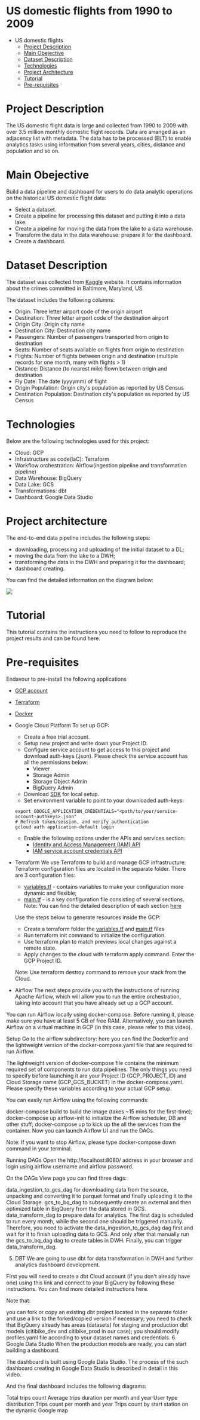 # US domestic flights from 1990 to 2009
* US domestic flights
  * [Project Description](#project-description)
  * [Main Obejective](#main-objective)
  * [Dataset Description](#data-description)
  * [Technologies](#technologies)
  * [Project Architecture](#project-architecture)
  * [Tutorial](#tutorial)
  * [Pre-requisites](#pre-requisites)

# Project Description
The US domestic flight data is large and collected from 1990 to 2009 with over 3.5 million monthly domestic flight records. Data are arranged as an adjacency list with metadata. The data has to be processed (ELT) to enable analytics tasks using information from several years, cities, distance and population and so on.

# Main Obejective
Build a data pipeline and dashboard for users to do data analytic operations on the historical US domestic flight data:

  * Select a dataset.
  * Create a pipeline for processing this dataset and putting it into a data lake.
  * Create a pipeline for moving the data from the lake to a data warehouse.
  * Transform the data in the data warehouse: prepare it for the dashboard.
  * Create a dashboard.

# Dataset Description
The dataset was collected from [Kaggle](https://www.kaggle.com/datasets/ryanjt/us-domestic-flights-from-1990-to-2009) website. It contains information about the crimes committed in Baltimore, Maryland, US.

The dataset includes the following columns:
  * Origin: Three letter airport code of the origin airport
  * Destination: Three letter airport code of the destination airport
  * Origin City: Origin city name
  * Destination City: Destination city name
  * Passengers: Number of passengers transported from origin to destination
  * Seats: Number of seats available on flights from origin to destination
  * Flights:	Number of flights between origin and destination (multiple records for one month, many with flights > 1)
  * Distance:	Distance (to nearest mile) flown between origin and destination
  * Fly Date:	The date (yyyymm) of flight
  * Origin Population:	Origin city's population as reported by US Census
  * Destination Population:	Destination city's population as reported by US Census 

# Technologies
Below are the following technologies used for this project:

  * Cloud: GCP
  * Infrastructure as code(IaC): Terraform
  * Workflow orchestration: Airflow(ingestion pipeline and transformation pipeline)
  * Data Warehouse: BigQuery
  * Data Lake: GCS
  * Transformations: dbt 
  * Dashboard: Google Data Studio  

# Project architecture
The end-to-end data pipeline includes the following steps:

  * downloading, processing and uploading of the initial dataset to a DL;
  * moving the data from the lake to a DWH;
  * transforming the data in the DWH and preparing it for the dashboard;
  * dashboard creating.

You can find the detailed information on the diagram below:

![](https://github.com/ukokobili/baltimore/blob/main/images/Picture1.png)

# Tutorial
This tutorial contains the instructions you need to follow to reproduce the project results and can be found here.

# Pre-requisites
Endavour to pre-install the following applications
  * [GCP account](https://cloud.google.com/)
  * [Terraform](https://www.terraform.io/downloads)
  * [Docker](https://www.docker.com/products/docker-desktop/)

* Google Cloud Platform
  To set up GCP:

  * Create a free trial account.
  * Setup new project and write down your Project ID.
  * Configure service account to get access to this project and download auth-keys (.json). Please check the service account has all the permissions below:
    * Viewer
    * Storage Admin
    * Storage Object Admin
    * BigQuery Admin
  * Download [SDK](https://cloud.google.com/sdk) for local setup.
  * Set environment variable to point to your downloaded auth-keys:
  ```
  export GOOGLE_APPLICATION_CREDENTIALS="<path/to/your/service-account-authkeys>.json"
  # Refresh token/session, and verify authentication
  gcloud auth application-default login
  
  ```
  * Enable the following options under the APIs and services section:
     * [Identity and Access Management (IAM) API](https://console.cloud.google.com/apis/library/iam.googleapis.com?project=github-hn-1123)
     * [IAM service account credentials API](https://console.cloud.google.com/apis/library/iamcredentials.googleapis.com?project=github-hn-1123)
     
 * Terraform
    We use Terraform to build and manage GCP infrastructure. Terraform configuration files are located in the separate folder. There are 3 configuration files:
     * [variables.tf](https://github.com/ukokobili/US_domestic_flights/blob/main/terraform/variables.tf) - contains variables to make your configuration more dynamic and flexible;
     * [main.tf](https://github.com/ukokobili/US_domestic_flights/blob/main/terraform/main.tf) - is a key configuration file consisting of several sections.
     Note: You can find the detailed description of each section [here](https://github.com/DataTalksClub/data-engineering-zoomcamp/blob/main/week_1_basics_n_setup/1_terraform_gcp/1_terraform_overview.md)

     Use the steps below to generate resources inside the GCP:

      * Create a terraform folder the [variables.tf](https://github.com/ukokobili/US_domestic_flights/blob/main/terraform/variables.tf) and [main.tf](https://github.com/ukokobili/US_domestic_flights/blob/main/terraform/main.tf) files 
      * Run terraform init command to initialize the configuration.
      * Use terraform plan to match previews local changes against a remote state.
      * Apply changes to the cloud with terraform apply command.
      Enter the GCP Project ID. 
      
      Note: Use terraform destroy command to remove your stack from the Cloud.

 * Airflow
The next steps provide you with the instructions of running Apache Airflow, which will allow you to run the entire orchestration, taking into account that you have already set up a GCP account.

You can run Airflow locally using docker-compose. Before running it, please make sure you have at least 5 GB of free RAM. Alternatively, you can launch Airflow on a virtual machine in GCP (in this case, please refer to this video).

Setup
Go to the airflow subdirectory: here you can find the Dockerfile and the lightweight version of the docker-compose.yaml file that are required to run Airflow.

The lightweight version of docker-compose file contains the minimum required set of components to run data pipelines. The only things you need to specify before launching it are your Project ID (GCP_PROJECT_ID) and Cloud Storage name (GCP_GCS_BUCKET) in the docker-compose.yaml. Please specify these variables according to your actual GCP setup.

You can easily run Airflow using the following commands:

docker-compose build to build the image (takes ~15 mins for the first-time);
docker-compose up airflow-init to initialize the Airflow scheduler, DB and other stuff;
docker-compose up to kick up the all the services from the container.
Now you can launch Airflow UI and run the DAGs.

Note: If you want to stop Airflow, please type docker-compose down command in your terminal.

Running DAGs
Open the http://localhost:8080/ address in your browser and login using airflow username and airflow password.

On the DAGs View page you can find three dags:

data_ingestion_to_gcs_dag for downloading data from the source, unpacking and converting it to parquet format and finally uploading it to the Cloud Storage.
gcs_to_bq_dag to subsequently create an external and then optimized table in BigQuery from the data stored in GCS.
data_transform_dag to prepare data for analytics.
The first dag is scheduled to run every month, while the second one should be triggered manually. Therefore, you need to activate the data_ingestion_to_gcs_dag dag first and wait for it to finish uploading data to GCS. And only after that manually run the gcs_to_bq_dag dag to create tables in DWH. Finally, you can trigger data_transform_dag.

5. DBT
We are going to use dbt for data transformation in DWH and further analytics dashboard development.

First you will need to create a dbt Cloud account (if you don't already have one) using this link and connect to your BigQuery by following these instructions. You can find more detailed instructions here.

Note that:

you can fork or copy an existing dbt project located in the separate folder and use a link to the forked/copied version if necessary;
you need to check that BigQuery already has areas (datasets) for staging and production dbt models (citibike_dev and citibike_prod in our case);
you should modify profiles.yaml file according to your dataset names and credentials.
6. Google Data Studio
When the production models are ready, you can start building a dashboard.

The dashboard is built using Google Data Studio. The process of the such dashboard creating in Google Data Studio is described in detail in this video.

And the final dashboard includes the following diagrams:

Total trips count
Average trips duration per month and year
User type distribution
Trips count per month and year
Trips count by start station on the dynamic Google map


